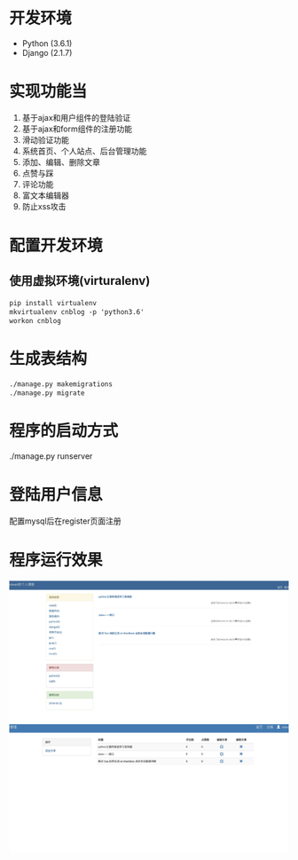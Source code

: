 # 开发环境
* Python (3.6.1)
* Django (2.1.7)

# 实现功能当
1. 基于ajax和用户组件的登陆验证
2. 基于ajax和form组件的注册功能
3. 滑动验证功能
4. 系统首页、个人站点、后台管理功能
5. 添加、编辑、删除文章
6. 点赞与踩
7. 评论功能
8. 富文本编辑器
9. 防止xss攻击


# 配置开发环境
## 使用虚拟环境(virturalenv)
```
pip install virtualenv
mkvirtualenv cnblog -p 'python3.6'
workon cnblog
```

# 生成表结构
```
./manage.py makemigrations
./manage.py migrate
```

# 程序的启动方式
./manage.py runserver

# 登陆用户信息
配置mysql后在register页面注册

# 程序运行效果
![cnblog.png](https://github.com/Edward66/cnblog/blob/07-optimization/cnblog.png)
![cnblog2.png](https://github.com/Edward66/cnblog/blob/07-optimization/cnblog2.png)
